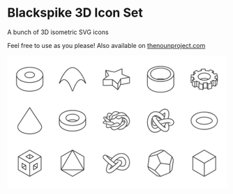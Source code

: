 # Blackspike 3D Icon Set
A bunch of 3D isometric SVG icons

Feel free to use as you please! Also available on  [thenounproject.com](https://thenounproject.com/blackspike/collection/3d-objects/)

![Preview](BS-3D-Icons-Preview.png)
